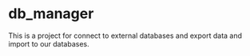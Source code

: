 # db_manager
This is a project for connect to external databases and export data and import to our databases.
